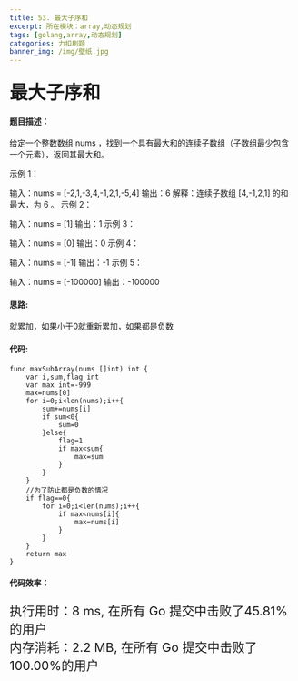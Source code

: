 ```yaml
---
title: 53. 最大子序和
excerpt: 所在模块：array,动态规划
tags: [golang,array,动态规划]
categories: 力扣刷题
banner_img: /img/壁纸.jpg
---
```


### <font size=6px>最大子序和</font>

#### 题目描述：

给定一个整数数组 nums ，找到一个具有最大和的连续子数组（子数组最少包含一个元素），返回其最大和。

 

示例 1：

输入：nums = [-2,1,-3,4,-1,2,1,-5,4]
输出：6
解释：连续子数组 [4,-1,2,1] 的和最大，为 6 。
示例 2：

输入：nums = [1]
输出：1
示例 3：

输入：nums = [0]
输出：0
示例 4：

输入：nums = [-1]
输出：-1
示例 5：

输入：nums = [-100000]
输出：-100000

#### 思路:

就累加，如果小于0就重新累加，如果都是负数

#### 代码:

```golang
func maxSubArray(nums []int) int {
    var i,sum,flag int
    var max int=-999
    max=nums[0]
    for i=0;i<len(nums);i++{
        sum+=nums[i]
        if sum<0{
            sum=0
        }else{
            flag=1
            if max<sum{
                max=sum
            }
        }
    }
    //为了防止都是负数的情况
    if flag==0{
        for i=0;i<len(nums);i++{
            if max<nums[i]{
                max=nums[i]
            }
        }
    }
    return max
}
```

#### 代码效率：

<p class="note note-primary"; style="font-size:22px">
   执行用时：8 ms, 在所有 Go 提交中击败了45.81%的用户<br>
   内存消耗：2.2 MB, 在所有 Go 提交中击败了100.00%的用户
</p>

